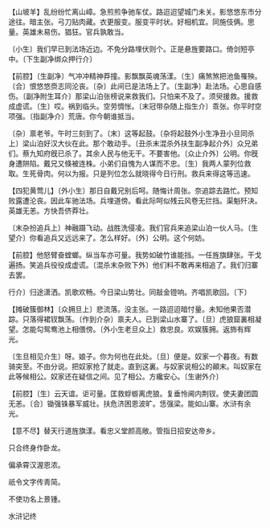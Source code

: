 <!-- { "loadSidebar": true } -->
【山坡羊】乱纷纷忙离山嶂。急煎煎争驰车仗。路迢迢望城门未关。影悠悠东市分途往。暗主张。弓刀贴肉藏。衣更服变。服变平时状。好相机宜。同施伎俩。思量。英雄未易伤。猖狂。官兵孰敢当。

〔小生〕我们早已到法场近边。不免分路埋伏则个。正是悬旌要路口。倚剑短亭中。〔下生副净绑众押行介〕 

【前腔】〔生副净〕气冲冲精神莽撞。影飘飘英魂荡漾。〔生〕痛煞煞把池鱼罹殃。〔合〕恨悠悠赍志同沦丧。〔杂〕此间已是法场上了。〔生副净〕赴法场。心思自感伤。〔副净附生耳介〕那梁山泊张榜说来救我们。只怕来不及了。须臾援救。援救成虚谎。〔生〕哎。祸到临头。空劳惆怅。〔末冠带杂随上指生介〕乖张。你平时空项强。〔指副净介〕荒唐。你今朝谁抵当。

〔杂〕禀老爷。午时三刻到了。〔末〕这等起鼓。〔杂将起鼓外小生净丑小旦同杀上〕梁山泊好汉大伙在此。那个敢动手。〔丑杀末混杀外扶生副净起介外〕众兄弟们。蔡九知府旣已杀了。其余人民与他无干。不要害他。〔众止介外〕公明。你旣身遭阱陷。戴兄又倏被连株。小弟们自愧为人谋而不忠。〔生〕我两人蒙列位救取。生死骨肉。何以为报。只是列位怎么就晓得今日行刑。救兵来得这等迅速。 

【四犯黄莺儿】〔外小生〕那日自戴兄别后呵。随悔计周张。奈追踪去路忙。预知败露遭沦丧。因此车驰法场。兵埋道傍。看此际呵似残云风卷无拦挡。渠魁歼决。英雄无恙。方快吾侪莽壮。

〔末杂扮追兵上〕神融蹑飞动。战胜洗侵凌。我们官兵来追梁山泊一伙人马。〔生望介〕你看追兵又远远来了。怎么样好。〔外〕公明。这个何妨。 

【前腔】他怒臂奋螳螂。纵当车亦可量。我势如破竹谁能挡。一任旌旗肆张。干戈遍扬。笑追兵役役成虚谎。〔混杀末杂败下外〕他们料不敢再来相追了。我们归寨去罢。 

行介〕归途潇洒。凯歌欢畅。今日梁山势壮。同敲金镫响。齐唱凯歌回。〔下〕 

【摊破簇御林】〔众拥旦上〕悲流落。没主张。一路迢迢暗忖量。未知他果否潜踪。只落得裙钗飘荡。〔作到介杂〕禀夫人。已到梁山水寨了。〔旦〕虎狼窟裏相凝望。怎能勾鸳鸯池上相偎傍。〔外小生老旦众上〕救忠良。欢娱簇拥。返斾有辉光。

〔生旦相见介生〕呀。娘子。你为何也在此处。〔旦〕便是。奴家一个暮夜。有数骑突至。不由分说。把奴家抢了就走。直到这裏。与奴家说相公的顚末。叫奴家在此等候相公。奴家还在疑信之间。见了相公。方纔安心。〔生谢外介〕 

【前腔】〔生〕云天谊。讵可量。匡救蜉蝣离虎狼。复垂怜阃内荆钗。使夫妻团圆无恙。〔合〕锄强铢暴军威壮。扶危济困恩波旷。恁强梁。能如山寨。水浒有余光。

【意不尽】替天行道旌旗漾。看忠义堂颜高敞。管指日招安达帝乡。

只合终身作卧龙。



偏承霄汉渥恩浓。

祇令文字传靑简。



不使功名上景锺。 

水浒记终 
